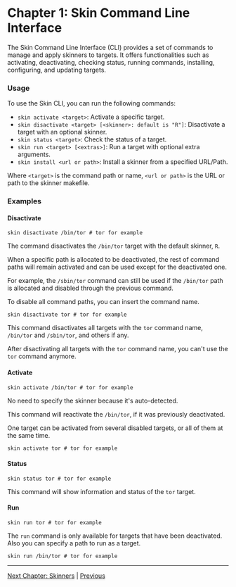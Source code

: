 # Chapter 1: Skin Command Line Interface

The Skin Command Line Interface (CLI) provides a set of commands to manage and apply skinners to targets. It offers functionalities such as activating, deactivating, checking status, running commands, installing, configuring, and updating targets.

### Usage

To use the Skin CLI, you can run the following commands:

- `skin activate <target>`: Activate a specific target.
- `skin disactivate <target> [<skinner>: default is "R"]`: Disactivate a target with an optional skinner.
- `skin status <target>`: Check the status of a target.
- `skin run <target> [<extras>]`: Run a target with optional extra arguments.
- `skin install <url or path>`: Install a skinner from a specified URL/Path.

Where `<target>` is the command path or name, `<url or path>` is the URL or path to the skinner makefile.

### Examples

#### Disactivate

```Shell
skin disactivate /bin/tor # tor for example
```

The command disactivates the `/bin/tor` target with the default skinner, `R`.

When a specific path is allocated to be deactivated, the rest of command paths will remain activated and can be used except for the deactivated one.

For example, the `/sbin/tor` command can still be used if the `/bin/tor` path is allocated and disabled through the previous command.

To disable all command paths, you can insert the command name.

```Shell
skin disactivate tor # tor for example
```

This command disactivates all targets with the `tor` command name, `/bin/tor` and `/sbin/tor`, and others if any.

After disactivating all targets with the `tor` command name, you can't use the `tor` command anymore.

#### Activate

```Shell
skin activate /bin/tor # tor for example
```

No need to specify the skinner because it's auto-detected.

This command will reactivate the `/bin/tor`, if it was previously deactivated.

One target can be activated from several disabled targets, or all of them at the same time.

```Shell
skin activate tor # tor for example
```

#### Status

```Shell
skin status tor # tor for example
```

This command will show information and status of the `tor` target.

#### Run

```Shell
skin run tor # tor for example
```

The `run` command is only available for targets that have been deactivated.
Also you can specify a path to run as a target.

```Shell
skin run /bin/tor # tor for example
```

---

[Next Chapter: Skinners](./Chapter-02.md) | [Previous](./Index.md)